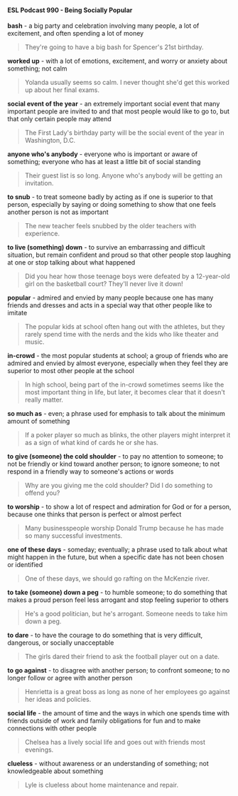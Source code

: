 #### ESL Podcast 990 - Being Socially Popular

**bash** - a big party and celebration involving many people, a lot of excitement,
and often spending a lot of money

> They're going to have a big bash for Spencer's 21st
birthday.

**worked up** - with a lot of emotions, excitement, and worry or anxiety about
something; not calm

> Yolanda usually seems so calm. I never thought she'd get this worked up about
her final exams.

**social event of the year** - an extremely important social event that many
important people are invited to and that most people would like to go to, but that
only certain people may attend

> The First Lady's birthday party will be the social event of the year in
Washington, D.C.

**anyone who's anybody** - everyone who is important or aware of something;
everyone who has at least a little bit of social standing

> Their guest list is so long. Anyone who's anybody will be getting an invitation.

**to snub** - to treat someone badly by acting as if one is superior to that person,
especially by saying or doing something to show that one feels another person is
not as important

> The new teacher feels snubbed by the older teachers with experience.

**to live (something) down** - to survive an embarrassing and difficult situation,
but remain confident and proud so that other people stop laughing at one or stop
talking about what happened

> Did you hear how those teenage boys were defeated by a 12-year-old girl on
the basketball court? They'll never live it down!

**popular** - admired and envied by many people because one has many friends
and dresses and acts in a special way that other people like to imitate

> The popular kids at school often hang out with the athletes, but they rarely
spend time with the nerds and the kids who like theater and music.

**in-crowd** - the most popular students at school; a group of friends who are
admired and envied by almost everyone, especially when they feel they are
superior to most other people at the school

> In high school, being part of the in-crowd sometimes seems like the most
important thing in life, but later, it becomes clear that it doesn't really matter.

**so much as** - even; a phrase used for emphasis to talk about the minimum
amount of something

> If a poker player so much as blinks, the other players might interpret it as a sign
of what kind of cards he or she has.

**to give (someone) the cold shoulder** - to pay no attention to someone; to not
be friendly or kind toward another person; to ignore someone; to not respond in a
friendly way to someone's actions or words

> Why are you giving me the cold shoulder? Did I do something to offend you?

**to worship** - to show a lot of respect and admiration for God or for a person,
because one thinks that person is perfect or almost perfect

> Many businesspeople worship Donald Trump because he has made so many
successful investments.

**one of these days** - someday; eventually; a phrase used to talk about what
might happen in the future, but when a specific date has not been chosen or
identified

> One of these days, we should go rafting on the McKenzie river.

**to take (someone) down a peg** - to humble someone; to do something that
makes a proud person feel less arrogant and stop feeling superior to others

> He's a good politician, but he's arrogant. Someone needs to take him down a
peg.

**to dare** - to have the courage to do something that is very difficult, dangerous, or
socially unacceptable

> The girls dared their friend to ask the football player out on a date.

**to go against** - to disagree with another person; to confront someone; to no
longer follow or agree with another person

> Henrietta is a great boss as long as none of her employees go against her
ideas and policies.

**social life** - the amount of time and the ways in which one spends time with
friends outside of work and family obligations for fun and to make connections
with other people

> Chelsea has a lively social life and goes out with friends most evenings.

**clueless** - without awareness or an understanding of something; not
knowledgeable about something

> Lyle is clueless about home maintenance and repair.


